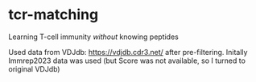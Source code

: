 # tcr-matching
Learning T-cell immunity *without* knowing peptides

Used data from VDJdb: https://vdjdb.cdr3.net/ after pre-filtering.
Initally Immrep2023 data was used (but Score was not available, so I turned to original VDJdb)

